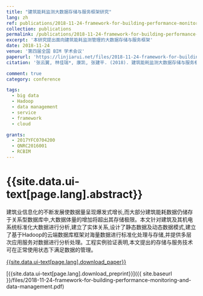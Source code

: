 ```yaml
---
title: "建筑能耗监测大数据存储与服务框架研究"
lang: zh
ref: publications/2018-11-24-framework-for-building-performance-monitoring-and-data-management
collection: publications
permalink: /publications/2018-11-24-framework-for-building-performance-monitoring-and-data-management
excerpt: '本研究提出面向建筑能耗监测管理的大数据存储与服务框架'
date: 2018-11-24
venue: '第四届全国 BIM 学术会议'
paperurl: 'https://linjiarui.net/files/2018-11-24-framework-for-building-performance-monitoring-and-data-management.pdf'
citation: '张云翼, 林佳瑞*, 康凯, 张建平. (2018). 建筑能耗监测大数据存储与服务框架研究. <i>第四届全国 BIM 学术会议论文集</i>, 331-335. 中国建筑工业出版社. 中国, 合肥.'

comment: true
category: conference

tags: 
  - big data
  - Hadoop
  - data management
  - service
  - framework
  - cloud

grants:
  - 2017YFC0704200
  - QNRC2016001
  - RCBIM
---
```



{{site.data.ui-text[page.lang].abstract}}
====

建筑业信息化的不断发展使数据量呈现爆发式增长,而大部分建筑能耗数据仍储存于关系型数据库中,大数据体量的增加将超出其存储极限。本文针对建筑及其机电系统标准化大数据进行分析,建立了实体关系,设计了静态数据及动态数据模式,建立了基于Hadoop的云端数据库框架对海量数据进行标准化处理与存储,并提供多层次应用服务对数据进行分析处理。工程实例验证表明,本文提出的存储与服务技术可在正常使用状态下满足数据的管理。

[{{site.data.ui-text[page.lang].download_paper}}](http://kns.cnki.net/KCMS/detail/detail.aspx?dbcode=CPFD&dbname=CPFDLAST2019&filename=JGCB201811001067&v=MDUzMjhaZXNKQ3hOS3VoZGhuajk4VG5qcXF4ZEVlTU9VS3JpZlp1OXZIeW5sVTd6Tkoxc1RMeXJJYkxHNEg5bk5ybzlG)

[{{site.data.ui-text[page.lang].download_preprint}}]({{ site.baseurl }}/files/2018-11-24-framework-for-building-performance-monitoring-and-data-management.pdf)
